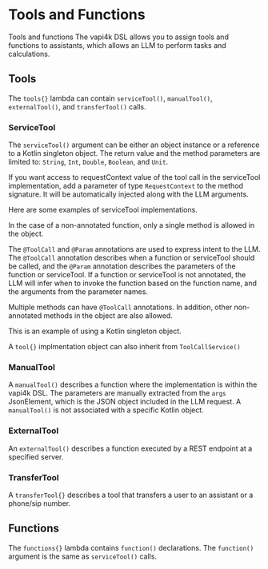 <show-structure depth="2"/>

# Tools and Functions

Tools and functions
The vapi4k DSL allows you to assign tools and functions to assistants, which allows
an LLM to perform tasks and calculations.

## Tools

The `tools{}` lambda can contain `serviceTool()`, `manualTool()`, `externalTool()`, and `transferTool()` calls.

### ServiceTool

The `serviceTool()` argument can be either an object instance or a reference to a Kotlin singleton object.
The return value and the method parameters are limited to: `String`, `Int`, `Double`, `Boolean`, and `Unit`.

If you want access to requestContext value of the tool call in the serviceTool implementation, add a
parameter of type `RequestContext` to the method signature. It will be automatically injected along with the
LLM arguments.

<chapter title="" id="serviceTool" collapsible="false">
<code-block lang="kotlin" src="src/main/kotlin/tools/ServiceTools.kt" include-symbol="serviceToolExample"/>
</chapter>


Here are some examples of serviceTool implementations.

In the case of a non-annotated function, only a single method is allowed in the object.

<chapter title="Non-annotated Function" id="addTwoNumbers" collapsible="false">
<code-block lang="kotlin" src="src/main/kotlin/tools/ToolCalls.kt" include-symbol="AddTwoNumbers"/>
</chapter>

The `@ToolCall` and `@Param` annotations are used to express intent to the LLM.
The `@ToolCall` annotation describes when a function or serviceTool should be called, and the `@Param` annotation
describes the parameters of the function or serviceTool. If a function or serviceTool is not annotated, the LLM will
infer when to invoke the function based on the function name, and the arguments from the parameter names.

Multiple methods can have `@ToolCall` annotations. In addition, other non-annotated methods in the object are also
allowed.

<chapter title="Annotated Function" id="multiplyTwoNumbers" collapsible="false">
<code-block lang="kotlin" src="src/main/kotlin/tools/ToolCalls.kt" include-symbol="MultiplyTwoNumbers"/>
</chapter>

This is an example of using a Kotlin singleton object.

<chapter title="Singleton Object Function" id="absoluteValue" collapsible="false">
<code-block lang="kotlin" src="src/main/kotlin/tools/ToolCalls.kt" include-symbol="AbsoluteValue"/>
</chapter>

A `tool{}` implmentation object can also inherit from `ToolCallService()`

<chapter title="Singleton Object Function" id="toolCallService" collapsible="false">
<code-block lang="kotlin" src="src/main/kotlin/tools/ToolCalls.kt" include-symbol="WeatherLookupService"/>
</chapter>

### ManualTool

A `manualTool()` describes a function where the implementation is within the vapi4k DSL. The parameters are manually
extracted from the `args` JsonElement, which is the JSON object included in the LLM request.
A `manualTool()` is not associated with a specific Kotlin object.

<chapter title="" id="manualTool" collapsible="false">
<code-block lang="kotlin" src="src/main/kotlin/tools/ManualTools.kt" include-symbol="manualToolExample"/>
</chapter>

### ExternalTool

An `externalTool()` describes a function executed by a REST endpoint at a specified server.

<chapter title="" id="externalTool" collapsible="false">
<code-block lang="kotlin" src="src/main/kotlin/tools/ExternalTools.kt" include-symbol="externalToolExample"/>
</chapter>

### TransferTool

A `transferTool{}` describes a tool that transfers a user to an assistant or a phone/sip number.

<chapter title="" id="assistantDestination" collapsible="false">
<code-block lang="kotlin" src="src/main/kotlin/tools/TransferTools.kt" include-symbol="assistantDestinationExample"/>
</chapter>

<chapter title="" id="numberDestination" collapsible="false">
<code-block lang="kotlin" src="src/main/kotlin/tools/TransferTools.kt" include-symbol="numberDestinationExample"/>
</chapter>

## Functions

The `functions{}` lambda contains `function()` declarations.
The `function()` argument is the same as `serviceTool()` calls.

<chapter title="Function Declaration" id="function" collapsible="false">
<code-block lang="kotlin" src="src/main/kotlin/tools/Functions.kt" include-symbol="functionExample"/>
</chapter>



